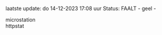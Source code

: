 laatste update: 
do 14-12-2023 17:08   uur 
Status: FAALT - geel - 
<div class="service Y">microstation</div><div class="service G">httpstat</div>